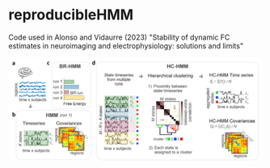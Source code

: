 # reproducibleHMM
Code used in Alonso and Vidaurre (2023) "Stability of dynamic FC estimates in neuroimaging and electrophysiology: solutions and limits"

![Graphical summary](figure.png)
